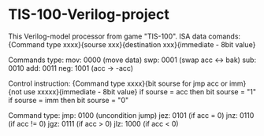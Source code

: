 # TIS-100-Verilog-project
This Verilog-model processor from  game "TIS-100".
ISA data comands:
  {Command type xxxx}{sourse xxx}{destination xxx}{immediate - 8bit value}
  
Commands type:
      mov: 0000 (move data)
      swp: 0001 (swap acc <-> bak)
      sub: 0010
      add: 0011
      neg: 1001 (acc -> -acc)
  
Control instruction:
  {Command type xxxx}{bit sourse for jmp acc or imm}{not use xxxxx}{immediate - 8bit value}
  if sourse = acc then bit sourse = "1"
  if sourse = imm then bit sourse = "0"
   
  Command type:
      jmp: 0100 (uncondition jump)
      jez: 0101 (if acc = 0)
      jnz: 0110 (if acc != 0)
      jgz: 0111 (if acc > 0)
      jlz: 1000 (if acc < 0)
